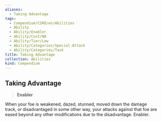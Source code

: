 ```yaml
---
aliases:
  - Taking Advantage
tags:
  - Compendium/CSRD/en/Abilities
  - Ability
  - Ability/Enabler
  - Ability/Cost/NA
  - Ability/Tier/Low
  - Ability/Categories/Special-Attack
  - Ability/Categories/Task
title: Taking Advantage
collection: Abilities
kind: Compendium
---
```

## Taking Advantage  
>**Enabler**
  
When your foe is weakened, dazed, stunned, moved down the damage track, or disadvantaged in some other way, your attacks against that foe are eased beyond any other modifications due to the disadvantage. Enabler.